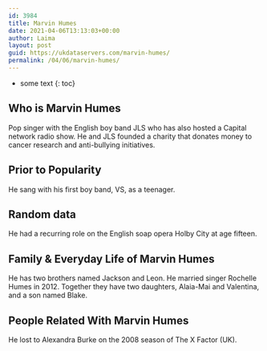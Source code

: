 ```yaml
---
id: 3984
title: Marvin Humes
date: 2021-04-06T13:13:03+00:00
author: Laima
layout: post
guid: https://ukdataservers.com/marvin-humes/
permalink: /04/06/marvin-humes/
---
```


* some text
{: toc}


## Who is Marvin Humes
                  
                  
                  
Pop singer with the English boy band JLS who has also hosted a Capital network radio show. He and JLS founded a charity that donates money to cancer research and anti-bullying initiatives.
                  
              
            
              
            
                
                
                
## Prior to Popularity
                  
                  
                  
He sang with his first boy band, VS, as a teenager.
                  
              
            
              
            
                
                
                
## Random data
                  
                  
                  
He had a recurring role on the English soap opera Holby City at age fifteen.
                  
              
            
              
            
                
                
                
## Family & Everyday Life of Marvin Humes
                  
                  
                  
He has two brothers named Jackson and Leon. He married singer Rochelle Humes in 2012. Together they have two daughters, Alaia-Mai and Valentina, and a son named Blake.
                  
              
            
              
            
                
                
                
## People Related With Marvin Humes
                  
                  
                  
He lost to Alexandra Burke on the 2008 season of The X Factor (UK).
                  
              
            
              
            
                
              
            
              
              
            
            
              
            
          
          
          